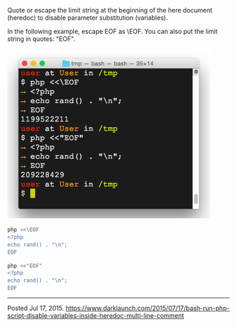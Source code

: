 Quote or escape the limit string at the beginning of the here document (heredoc) to disable parameter substitution (variables).

In the following example, escape EOF as \EOF. You can also put the limit string in quotes: "EOF".

<img alt="" src="/img/uploads/2015-07/bash-run-php-script.png" />

```sh
php <<\EOF
<?php
echo rand() . "\n";
EOF
```

```sh
php <<"EOF"
<?php
echo rand() . "\n";
EOF
```

---

Posted Jul 17, 2015.
https://www.darklaunch.com/2015/07/17/bash-run-php-script-disable-variables-inside-heredoc-multi-line-comment